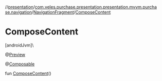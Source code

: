 //[presentation](../../../index.md)/[com.veles.purchase.presentation.presentation.mvvm.purchase.navigation](../index.md)/[NavigationFragment](index.md)/[ComposeContent](-compose-content.md)

# ComposeContent

[androidJvm]\

@[Preview](https://developer.android.com/reference/kotlin/androidx/compose/ui/tooling/preview/Preview.html)

@[Composable](https://developer.android.com/reference/kotlin/androidx/compose/runtime/Composable.html)

fun [ComposeContent](-compose-content.md)()
